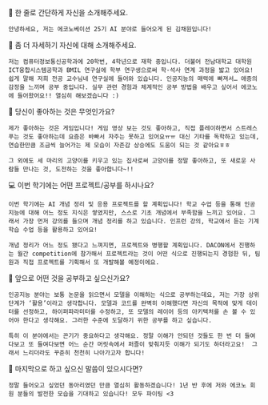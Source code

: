 👋 한 줄로 간단하게 자신을 소개해주세요.  

    안녕하세요, 저는 에코노베이션 25기 AI 분야로 들어오게 된 김채원입니다!  


🔎 좀 더 자세하기 자신에 대해 소개해주세요.  

    저는 컴퓨터정보통신공학과에 20학번, 4학년으로 재학 중입니다. 더불어 전남대학교 대학원 ICT융합시스템공학과 BMIL 연구실에 학부 연구생으로써 학·석사 연계 과정을 밟고 있어요! 쉽게 말해 저희 전공 교수님네 연구실에 들어와 있습니다. 인공지능의 매력에 빠져서… 애증의 감정을 느끼며 공부 중입니다. 실무 관련 경험과 체계적인 공부 방법을 배우고 싶어서 에코노에 들어왔어요!! 열심히 해보겠습니다 :)  

💌 당신이 좋아하는 것은 무엇인가요?  

    제가 좋아하는 것은 게임입니다! 게임 영상 보는 것도 좋아하고, 직접 플레이하면서 스트레스 푸는 것도 좋아하는데 요즘은 바빠서 자주는 못하고 있어요ㅠㅠ 대신 기타를 독학하고 있는데, 연습한만큼 조금씩 늘어가는 제 모습이 자존감 상승에도 도움이 되는 것 같아요ㅎㅎ

    그 외에도 세 마리의 고양이를 키우고 있는 집사로써 고양이를 정말 좋아하고, 또 새로운 사람들 만나는 것, 도전하는 것을 좋아합니다~!!  

💻 이번 학기에는 어떤 프로젝트/공부를 하시나요?  

    이번 학기에는 AI 개념 정리 및 응용 프로젝트를 할 계획입니다! 학교 수업 등을 통해 인공지능에 대해 어느 정도 지식은 쌓였지만, 스스로 기초 개념에서 부족함을 느끼고 있어요. 그래서 가장 먼저 강의를 들으며 개념 정리를 하고 있습니다. 인프런 강의, 학교에서 듣는 기계학습 수업 등을 활용하고 있어요!

    개념 정리가 어느 정도 됐다고 느껴지면, 프로젝트와 병행할 계획입니다. DACON에서 진행하는 월간 competition에 참가해서 프로젝트라는 것이 어떤 식으로 진행되는지 경험한 뒤, 팀원과 직접 프로젝트를 기획해서 또 개발해볼 예정이에요.  

👣 앞으로 어떤 것을 공부하고 싶으신가요?   

    인공지능 분야는 보통 논문을 읽으면서 모델을 이해하는 식으로 공부하는데요, 저는 가장 상위 단계가 ‘활용’이라고 생각합니다. 모델과 코드를 완벽히 이해했다면 자신의 목적에 맞게 데이터를 선정하고, 하이퍼파라미터를 수정하고, 또 모델의 레이어 등의 아키텍처를 손 볼 수 있어야 한다고 생각해요. 그러한 수준에 도달하기 위한 공부를 하고 싶습니다. 

    특히 이 분야에서는 끈기가 중요하다고 생각해요. 정말 이해가 안되던 것들도 한 번 더 들여다보고 또 들여다보면 어느 순간 머릿속에서 퍼즐이 맞춰지듯 이해가 되기도 하더라고요!  그래서 느리더라도 꾸준히 천천히 나아가고자 합니다!  
    
💙 마지막으로 하고 싶으신 말씀이 있으시다면?  

    정말 들어오고 싶었던 동아리였던 만큼 열심히 활동하겠습니다! 1년 반 후에 저와 에코노 회원 분들의 발전한 모습을 기대하고 있습니다! 모두 파이팅 <3